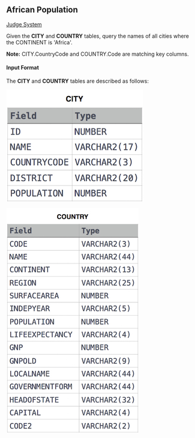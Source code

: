 ## African Population

[Judge System](https://www.hackerrank.com/challenges/african-cities/problem)

Given the **CITY** and **COUNTRY** tables, query the names of all cities where the CONTINENT is 'Africa'.

**Note:** CITY.CountryCode and COUNTRY.Code are matching key columns.

#### Input Format

The **CITY** and **COUNTRY** tables are described as follows: 

![](https://github.com/andy489/Database/blob/master/assets/Revising%20the%20Select%20Query%20I.jpg)

![](https://github.com/andy489/Database/blob/master/assets/Asian%20Population%2001%20.png)
